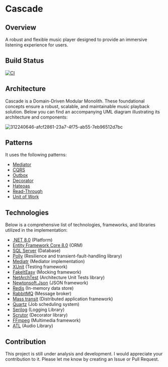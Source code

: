 # Cascade
## Overview
A robust and flexible music player designed to provide an immersive listening experience for users.
## Build Status
[![CI](https://github.com/Jordan-Dimitrov/Cascade/actions/workflows/dotnet-desktop.yml/badge.svg?branch=main)](https://github.com/Jordan-Dimitrov/Cascade/actions/workflows/dotnet-desktop.yml)
## Architecture
Cascade is a Domain-Driven Modular Monolith. These foundational concepts ensure a robust, scalable, and maintainable music playback solution. 
Below you can find an accompanying UML diagram illustrating its architecture and components:

![312240646-afcf2861-23a7-4f75-ab55-7eb96512d7bc](https://github.com/Jordan-Dimitrov/Cascade/assets/91904012/5f21d4a4-3f6f-419d-9af9-6e36ed73377d)

## Patterns
It uses the following patterns:
- [Mediator](https://refactoring.guru/design-patterns/mediator)
- [CQRS](https://learn.microsoft.com/en-us/azure/architecture/patterns/cqrs)
- [Outbox](https://microservices.io/patterns/data/transactional-outbox.html)
- [Decorator](https://refactoring.guru/design-patterns/decorator)
- [Hateoas](https://medium.com/spring-framework/hateoas-design-principle-giving-power-to-your-application-backend-cb1eb5ef2976)
- [Read-Through](https://www.enjoyalgorithms.com/blog/read-through-caching-strategy)
- [Unit of Work](https://medium.com/@edin.sahbaz/implementing-the-unit-of-work-pattern-in-clean-architecture-with-net-core-53efb7f9d4d)
## Technologies
Below is a comprehensive list of technologies, frameworks, and libraries utilized in the implementation:
- [.NET 8.0](https://dotnet.microsoft.com/en-us/download/dotnet/8.0) (Platform)
- [Entity Framework Core 8.0](https://dotnet.microsoft.com/en-us/download/dotnet/8.0](https://learn.microsoft.com/en-us/ef/)) (ORM)
- [SQL Server](https://www.microsoft.com/en-us/sql-server/sql-server-downloads) (Database)
- [Polly](https://github.com/App-vNext/Polly) (Resilience and transient-fault-handling library)
- [Mediatr](https://github.com/jbogard/MediatR) (Mediator implementation)
- [XUnit](https://xunit.net/) (Testing framework)
- [FakeItEasy](https://fakeiteasy.github.io/) (Mocking framework)
- [NetArchTest](https://github.com/BenMorris/NetArchTest.git) (Architecture Unit Tests library)
- [Newtonsoft.Json](https://www.newtonsoft.com/json) (JSON framework)
- [Redis](https://redis.io/) (In-memory data store)
- [RabbitMQ](https://www.rabbitmq.com/) (Message broker)
- [Mass transit](https://masstransit.io/) (Distributed application framework)
- [Quartz](https://www.quartz-scheduler.net/) (Job scheduling system)
- [Serilog](https://serilog.net/) (Logging Library)
- [Scrutor](https://github.com/khellang/Scrutor) (Decorator library)
- [FFmpeg](https://ffmpeg.org/) (Multimedia framework)
- [ATL](https://github.com/Zeugma440/atldotnet.git) (Audio Library)

## Contribution
This project is still under analysis and development. I would appreciate your contribution to it. Please let me know by creating an Issue or Pull Request.
